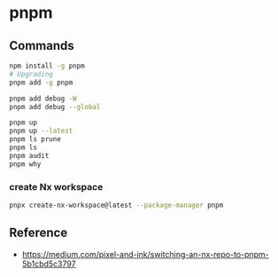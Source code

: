 # pnpm

## Commands

```bash
npm install -g pnpm
# Upgrading
pnpm add -g pnpm

pnpm add debug -W
pnpm add debug --global

pnpm up
pnpm up --latest
pnpm ls prune
pnpm ls
pnpm audit
pnpm why
```

### create Nx workspace

```bash
pnpx create-nx-workspace@latest --package-manager pnpm
```

## Reference

- https://medium.com/pixel-and-ink/switching-an-nx-repo-to-pnpm-5b1cbd5c3797
